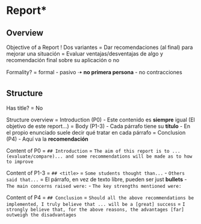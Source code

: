 # Report*

## Overview

Objective of a Report
    ! Dos variantes
    = Dar recomendaciones (al final) para mejorar una situación
    = Evaluar ventajas/desventajas de algo y recomendación final sobre su aplicación o no

Formality?
    = formal
        - pasivo 🠢 **no primera persona**
        - no contracciones

## Structure

Has title? = No

Structure overview
    = Introduction (P0)
        - Este contenido es **siempre** igual (El objetivo de este report...)
    = Body (P1-3)
        - Cada párrafo tiene su **título**
        - En el propio enunciado suele decir qué tratar en cada párrafo
    = Conclusion (P4)
        - Aquí va la **recomendación**


Content of P0
    = `## Introduction`
    = `The aim of this report is to ...(evaluate/compare)... and some recommendations will be made as to how to improve`

Content of P1-3
    = `## <title>`
    = `Some students thought than...` - `Others said that...`
    = El párrafo, en vez de texto libre, pueden ser just **bullets**
        - `The main concerns raised were:`
        - `The key strengths mentioned were:`

Content of P4
    = `## Conclusion`
    = `Should all the above recommendations be implemented, I truly believe that ... will be a [great] success`
    = `I strongly believe that, for the above reasons, the advantages [far] outweigh the disadvantages`
